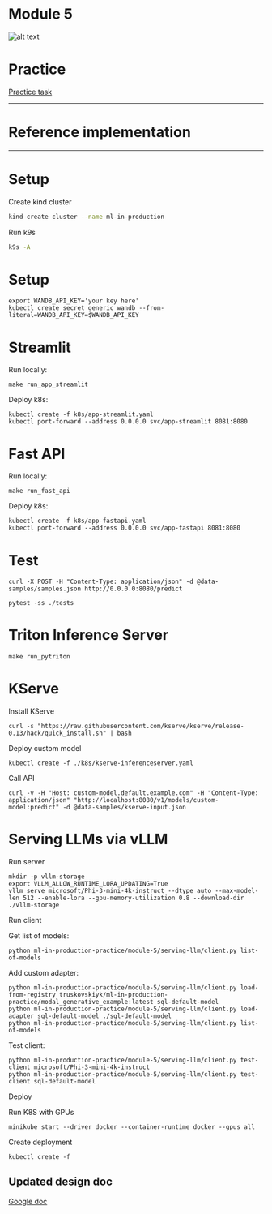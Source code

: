 # Module 5

![alt text](./../docs/serving.jpg)

# Practice

[Practice task](./PRACTICE.md)

***

# Reference implementation

***



# Setup

Create kind cluster

```bash
kind create cluster --name ml-in-production
```

Run k9s

```bash
k9s -A
```


# Setup 


```
export WANDB_API_KEY='your key here'
kubectl create secret generic wandb --from-literal=WANDB_API_KEY=$WANDB_API_KEY
```

# Streamlit 

Run locally: 

```
make run_app_streamlit
```


Deploy k8s: 

```
kubectl create -f k8s/app-streamlit.yaml
kubectl port-forward --address 0.0.0.0 svc/app-streamlit 8081:8080
```

# Fast API

Run locally: 

```
make run_fast_api
```

Deploy k8s: 

```
kubectl create -f k8s/app-fastapi.yaml
kubectl port-forward --address 0.0.0.0 svc/app-fastapi 8081:8080
```


# Test 

```
curl -X POST -H "Content-Type: application/json" -d @data-samples/samples.json http://0.0.0.0:8080/predict
```

```
pytest -ss ./tests
```

# Triton Inference Server 

```
make run_pytriton
```


# KServe 

Install KServe

```
curl -s "https://raw.githubusercontent.com/kserve/kserve/release-0.13/hack/quick_install.sh" | bash
```

Deploy custom model

```
kubectl create -f ./k8s/kserve-inferenceserver.yaml
```

Call API 

```
curl -v -H "Host: custom-model.default.example.com" -H "Content-Type: application/json" "http://localhost:8080/v1/models/custom-model:predict" -d @data-samples/kserve-input.json
```


# Serving LLMs via vLLM


Run server 

```
mkdir -p vllm-storage
export VLLM_ALLOW_RUNTIME_LORA_UPDATING=True
vllm serve microsoft/Phi-3-mini-4k-instruct --dtype auto --max-model-len 512 --enable-lora --gpu-memory-utilization 0.8 --download-dir ./vllm-storage
```


Run client 

Get list of models:

```
python ml-in-production-practice/module-5/serving-llm/client.py list-of-models
```


Add custom adapter:

```
python ml-in-production-practice/module-5/serving-llm/client.py load-from-registry truskovskiyk/ml-in-production-practice/modal_generative_example:latest sql-default-model
python ml-in-production-practice/module-5/serving-llm/client.py load-adapter sql-default-model ./sql-default-model
python ml-in-production-practice/module-5/serving-llm/client.py list-of-models
```


Test client:

```
python ml-in-production-practice/module-5/serving-llm/client.py test-client microsoft/Phi-3-mini-4k-instruct
python ml-in-production-practice/module-5/serving-llm/client.py test-client sql-default-model
```


Deploy 

Run K8S with GPUs

```
minikube start --driver docker --container-runtime docker --gpus all
```

Create deployment 

```
kubectl create -f 
```


## Updated design doc

[Google doc](https://docs.google.com/document/d/1ZCnnsnHHiDkc3FgK2XBVur9W7nkDA7SKoPd1pGa-irQ/edit?usp=sharing)

